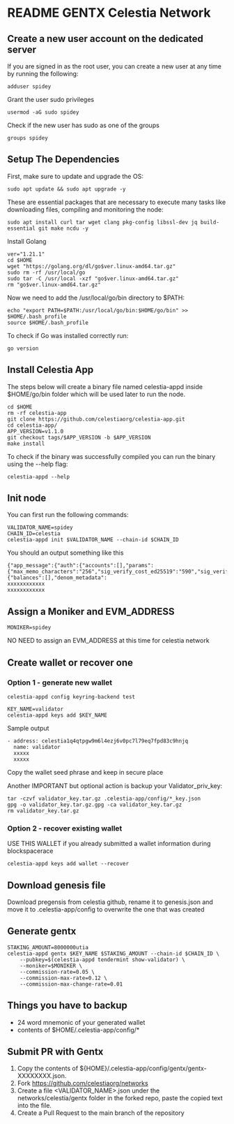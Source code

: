 #  README GENTX Celestia Network

## Create a new user account on the dedicated server

If you are signed in as the root user, you can create a new user at any time by running the following:

```
adduser spidey

```

Grant the user sudo privileges

```
usermod -aG sudo spidey

```

Check if the new user has sudo as one of the groups

```
groups spidey
```


## Setup The Dependencies

First, make sure to update and upgrade the OS:

```
sudo apt update && sudo apt upgrade -y

```

These are essential packages that are necessary to execute many tasks like downloading files, compiling and monitoring the node:

```
sudo apt install curl tar wget clang pkg-config libssl-dev jq build-essential git make ncdu -y

```


Install Golang

```
ver="1.21.1"
cd $HOME 
wget "https://golang.org/dl/go$ver.linux-amd64.tar.gz" 
sudo rm -rf /usr/local/go 
sudo tar -C /usr/local -xzf "go$ver.linux-amd64.tar.gz" 
rm "go$ver.linux-amd64.tar.gz" 
```

Now we need to add the /usr/local/go/bin directory to $PATH:

```
echo "export PATH=$PATH:/usr/local/go/bin:$HOME/go/bin" >> $HOME/.bash_profile
source $HOME/.bash_profile
```

To check if Go was installed correctly run:

```
go version

```

## Install Celestia App
The steps below will create a binary file named celestia-appd inside $HOME/go/bin folder which will be used later to run the node.

```
cd $HOME
rm -rf celestia-app
git clone https://github.com/celestiaorg/celestia-app.git
cd celestia-app/
APP_VERSION=v1.1.0
git checkout tags/$APP_VERSION -b $APP_VERSION
make install
```

To check if the binary was successfully compiled you can run the binary using the --help flag:

```
celestia-appd --help

```

## Init node

You can first run the following commands:

```
VALIDATOR_NAME=spidey
CHAIN_ID=celestia
celestia-appd init $VALIDATOR_NAME --chain-id $CHAIN_ID
```

You should an output something like this

```
{"app_message":{"auth":{"accounts":[],"params":{"max_memo_characters":"256","sig_verify_cost_ed25519":"590","sig_verify_cost_secp256k1":"1000","tx_sig_limit":"7","tx_size_cost_per_byte":"10"}},"bank":{"balances":[],"denom_metadata":
xxxxxxxxxxxx
xxxxxxxxxxxx
```

## Assign a Moniker and EVM_ADDRESS

```
MONIKER=spidey
```

NO NEED to assign an EVM_ADDRESS at this time for celestia network
<!-- %EVM_ADDRESS=<YOUR_ETH_ADDRESS_GOES_HERE> -->


## Create wallet or recover one

### Option 1 - generate new wallet

```
celestia-appd config keyring-backend test
```


```
KEY_NAME=validator
celestia-appd keys add $KEY_NAME
```

Sample output

```
- address: celestia1q4qtpgw9m6l4ezj6v0pc7l79eq7fpd83c9hnjq
  name: validator
  xxxxx
  xxxxx
```


Copy the wallet seed phrase and keep in secure place

Another IMPORTANT but optional action is backup your Validator_priv_key:

```
tar -czvf validator_key.tar.gz .celestia-app/config/*_key.json
gpg -o validator_key.tar.gz.gpg -ca validator_key.tar.gz
rm validator_key.tar.gz
```

### Option 2 - recover existing wallet

USE THIS WALLET if you already submitted a wallet information during blockspacerace

```
celestia-appd keys add wallet --recover
```

<!-- ## Add genesis account -->

<!-- NO NEED for this step, since the genesis.json file already contains the balance for the address -->

<!-- ```
CELES_AMOUNT="8000000utia"
celestia-appd add-genesis-account $KEY_NAME $CELES_AMOUNT
``` -->

## Download genesis file

Download pregensis from celestia github, rename it to genesis.json and move it to .celestia-app/config 
to overwrite the one that was created

## Generate gentx

```
STAKING_AMOUNT=8000000utia
celestia-appd gentx $KEY_NAME $STAKING_AMOUNT --chain-id $CHAIN_ID \
    --pubkey=$(celestia-appd tendermint show-validator) \
    --moniker=$MONIKER \
    --commission-rate=0.05 \
    --commission-max-rate=0.12 \
    --commission-max-change-rate=0.01 
```


## Things you have to backup

- 24 word mnemonic of your generated wallet
- contents of $HOME/.celestia-app/config/*


## Submit PR with Gentx

1. Copy the contents of ${HOME}/.celestia-app/config/gentx/gentx-XXXXXXXX.json.
2. Fork https://github.com/celestiaorg/networks
3. Create a file <VALIDATOR_NAME>.json under the networks/celestia/gentx folder in the forked repo, paste the copied text into the file.
4. Create a Pull Request to the main branch of the repository